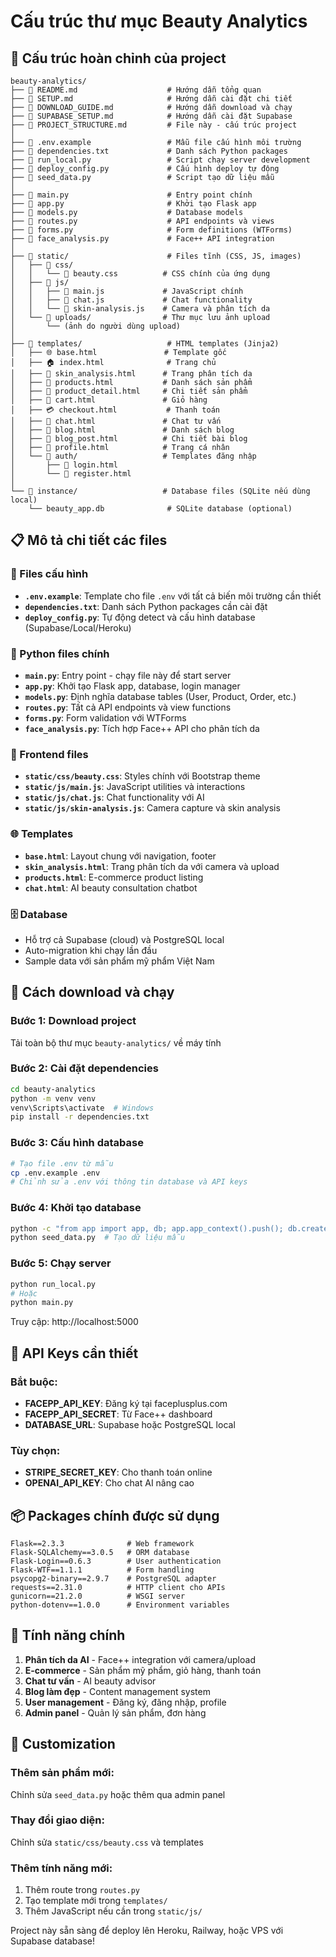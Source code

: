 # Cấu trúc thư mục Beauty Analytics

## 📁 Cấu trúc hoàn chỉnh của project

```
beauty-analytics/
├── 📄 README.md                    # Hướng dẫn tổng quan
├── 📄 SETUP.md                     # Hướng dẫn cài đặt chi tiết
├── 📄 DOWNLOAD_GUIDE.md            # Hướng dẫn download và chạy
├── 📄 SUPABASE_SETUP.md            # Hướng dẫn cài đặt Supabase
├── 📄 PROJECT_STRUCTURE.md         # File này - cấu trúc project
│
├── 🔧 .env.example                 # Mẫu file cấu hình môi trường
├── 📄 dependencies.txt             # Danh sách Python packages
├── 🐍 run_local.py                 # Script chạy server development
├── 🐍 deploy_config.py             # Cấu hình deploy tự động
├── 🐍 seed_data.py                 # Script tạo dữ liệu mẫu
│
├── 🐍 main.py                      # Entry point chính
├── 🐍 app.py                       # Khởi tạo Flask app
├── 🐍 models.py                    # Database models
├── 🐍 routes.py                    # API endpoints và views
├── 🐍 forms.py                     # Form definitions (WTForms)
├── 🐍 face_analysis.py             # Face++ API integration
│
├── 📁 static/                      # Files tĩnh (CSS, JS, images)
│   ├── 📁 css/
│   │   └── 🎨 beauty.css          # CSS chính của ứng dụng
│   ├── 📁 js/
│   │   ├── 🔧 main.js             # JavaScript chính
│   │   ├── 💬 chat.js             # Chat functionality
│   │   └── 📸 skin-analysis.js    # Camera và phân tích da
│   └── 📁 uploads/                # Thư mục lưu ảnh upload
│       └── (ảnh do người dùng upload)
│
├── 📁 templates/                   # HTML templates (Jinja2)
│   ├── 🌐 base.html               # Template gốc
│   ├── 🏠 index.html              # Trang chủ
│   ├── 📸 skin_analysis.html      # Trang phân tích da
│   ├── 🛒 products.html           # Danh sách sản phẩm
│   ├── 🛒 product_detail.html     # Chi tiết sản phẩm
│   ├── 🛒 cart.html               # Giỏ hàng
│   ├── 💳 checkout.html           # Thanh toán
│   ├── 💬 chat.html               # Chat tư vấn
│   ├── 📝 blog.html               # Danh sách blog
│   ├── 📝 blog_post.html          # Chi tiết bài blog
│   ├── 👤 profile.html            # Trang cá nhân
│   └── 📁 auth/                   # Templates đăng nhập
│       ├── 🔐 login.html
│       └── 📝 register.html
│
└── 📁 instance/                   # Database files (SQLite nếu dùng local)
    └── beauty_app.db              # SQLite database (optional)
```

## 📋 Mô tả chi tiết các files

### 🔧 Files cấu hình
- **`.env.example`**: Template cho file `.env` với tất cả biến môi trường cần thiết
- **`dependencies.txt`**: Danh sách Python packages cần cài đặt
- **`deploy_config.py`**: Tự động detect và cấu hình database (Supabase/Local/Heroku)

### 🐍 Python files chính
- **`main.py`**: Entry point - chạy file này để start server
- **`app.py`**: Khởi tạo Flask app, database, login manager
- **`models.py`**: Định nghĩa database tables (User, Product, Order, etc.)
- **`routes.py`**: Tất cả API endpoints và view functions
- **`forms.py`**: Form validation với WTForms
- **`face_analysis.py`**: Tích hợp Face++ API cho phân tích da

### 🎨 Frontend files
- **`static/css/beauty.css`**: Styles chính với Bootstrap theme
- **`static/js/main.js`**: JavaScript utilities và interactions
- **`static/js/chat.js`**: Chat functionality với AI
- **`static/js/skin-analysis.js`**: Camera capture và skin analysis

### 🌐 Templates
- **`base.html`**: Layout chung với navigation, footer
- **`skin_analysis.html`**: Trang phân tích da với camera và upload
- **`products.html`**: E-commerce product listing
- **`chat.html`**: AI beauty consultation chatbot

### 🗄️ Database
- Hỗ trợ cả Supabase (cloud) và PostgreSQL local
- Auto-migration khi chạy lần đầu
- Sample data với sản phẩm mỹ phẩm Việt Nam

## 🚀 Cách download và chạy

### Bước 1: Download project
Tải toàn bộ thư mục `beauty-analytics/` về máy tính

### Bước 2: Cài đặt dependencies
```bash
cd beauty-analytics
python -m venv venv
venv\Scripts\activate  # Windows
pip install -r dependencies.txt
```

### Bước 3: Cấu hình database
```bash
# Tạo file .env từ mẫu
cp .env.example .env
# Chỉnh sửa .env với thông tin database và API keys
```

### Bước 4: Khởi tạo database
```bash
python -c "from app import app, db; app.app_context().push(); db.create_all()"
python seed_data.py  # Tạo dữ liệu mẫu
```

### Bước 5: Chạy server
```bash
python run_local.py
# Hoặc
python main.py
```

Truy cập: http://localhost:5000

## 🔑 API Keys cần thiết

### Bắt buộc:
- **FACEPP_API_KEY**: Đăng ký tại faceplusplus.com
- **FACEPP_API_SECRET**: Từ Face++ dashboard
- **DATABASE_URL**: Supabase hoặc PostgreSQL local

### Tùy chọn:
- **STRIPE_SECRET_KEY**: Cho thanh toán online
- **OPENAI_API_KEY**: Cho chat AI nâng cao

## 📦 Packages chính được sử dụng

```
Flask==2.3.3              # Web framework
Flask-SQLAlchemy==3.0.5   # ORM database
Flask-Login==0.6.3        # User authentication
Flask-WTF==1.1.1          # Form handling
psycopg2-binary==2.9.7    # PostgreSQL adapter
requests==2.31.0          # HTTP client cho APIs
gunicorn==21.2.0          # WSGI server
python-dotenv==1.0.0      # Environment variables
```

## 🎯 Tính năng chính

1. **Phân tích da AI** - Face++ integration với camera/upload
2. **E-commerce** - Sản phẩm mỹ phẩm, giỏ hàng, thanh toán
3. **Chat tư vấn** - AI beauty advisor
4. **Blog làm đẹp** - Content management system
5. **User management** - Đăng ký, đăng nhập, profile
6. **Admin panel** - Quản lý sản phẩm, đơn hàng

## 🔧 Customization

### Thêm sản phẩm mới:
Chỉnh sửa `seed_data.py` hoặc thêm qua admin panel

### Thay đổi giao diện:
Chỉnh sửa `static/css/beauty.css` và templates

### Thêm tính năng mới:
1. Thêm route trong `routes.py`
2. Tạo template mới trong `templates/`
3. Thêm JavaScript nếu cần trong `static/js/`

Project này sẵn sàng để deploy lên Heroku, Railway, hoặc VPS với Supabase database!